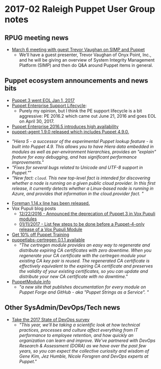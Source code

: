 # 2017-02 Raleigh Puppet User Group notes
## RPUG meeting news
+ [March 6 meeting with guest Trevor Vaughan on SIMP and Puppet](https://www.meetup.com/Raleigh-Puppet-User-Group/events/237050632/)
  -  We'll have a guest presenter, Trevor Vaughan of Onyx Point, Inc., and he will be giving an overview of System Integrity Management Platform (SIMP) and then do Q&A around Puppet items in general.
## Puppet ecosystem announcements and news bits
+ [Puppet 3 went EOL Jan 1, 2017](https://groups.google.com/forum/#!topic/puppet-announce/tSe_4KTS7t0)
+ [Puppet Enterprise Support Lifecycle](https://puppet.com/misc/puppet-enterprise-lifecycle):
  - Purely my opinion, but I think the PE support lifecycle is a bit aggressive: PE 2016.2 which came out June 21, 2016 and goes EOL on April 30, 2017.
+ [Puppet Enterprise 2016.5 introduces high availability](https://groups.google.com/d/msg/puppet-announce/JpqXSO1p1Zw/htB9NJxLBQAJ)
+ [puppet-agent 1.9.0 released which includes Puppet 4.9.0.](https://groups.google.com/d/msg/puppet-announce/A0PrJJNylz4/XgL6mH7rDAAJ)
 - *"Hiera 5 - a successor of the experimental Puppet lookup feature - is built into Puppet 4.9. This allows you to have Hiera data embedded in modules as well as per-environment hierarchies, provides an "explain" feature for easy debugging, and has significant performance improvements."*
 - *"Fixes for several bugs related to Unicode and UTF-8 support in Puppet."*"
 - *"New fact: `cloud`. This new top-level fact is intended for discovering whether a node is running on a given public cloud provider. In this first release, it currently detects whether a Linux-based node is running in Azure, and provides that information in the cloud.provider fact. "*
+ [Foreman 1.14.x line has been released.](https://theforeman.org/manuals/1.14/index.html#Releasenotesfor1.14)
+ Vox Pupuli blog posts
  - [12/22/2016 - Announced the deprecation of Puppet 3 in Vox Pupuli modules](https://voxpupuli.org/blog/2016/12/22/putting-down-puppet-3/)
  - [01/11/2017 - List few steps to be done before a Puppet-4-only release of a Vox Pupuli Module](https://voxpupuli.org/blog/2017/01/11/migrating-to-puppet4/)
+ [Get 10% off Puppet Training](https://groups.google.com/forum/#!topic/puppet-announce/N64SQa6JInI)
+ [puppetlabs-certregen 0.1.1 available](https://github.com/puppetlabs/puppetlabs-certregen)
  - *"The certregen module provides an easy way to regenerate and distribute expiring CA certificates with zero downtime. When you regenerate your CA certificate with the certregen module your existing CA key pair is reused. The regenerated CA certificate is effectively equivalent to the expiring CA certificate and preserves the validity of your existing certificates, so you can update and distribute your new CA certificate with no downtime."*
+ [PuppetModule.info](http://www.puppetmodule.info/)
  - *"a new site that publishes documentation for every module on Puppet Forge and GitHub - aka "Puppet Strings as a Service". "*


## Other SysAdmin/DevOps/Tech news
+ [Take the 2017 State of DevOps survey](https://devops-survey.com/index.php)
  - *"This year, we’ll be taking a scientific look at how technical practices, processes and culture affect everything from IT performance to employee retention, and how quickly an organization can learn and improve. We’ve partnered with DevOps Research & Assessment (DORA) as we have over the past few years, so you can expect the collective curiosity and wisdom of Gene Kim, Jez Humble, Nicole Forsgren and DevOps experts at Puppet."*

